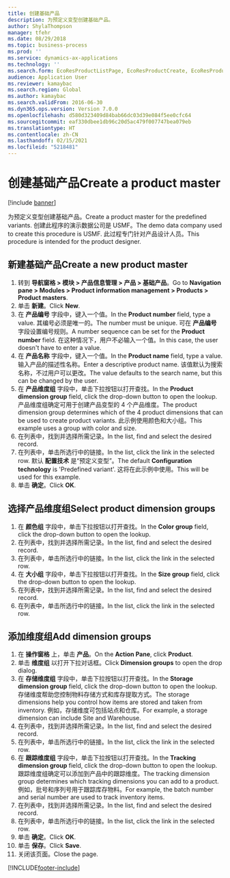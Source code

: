 ```yaml
---
title: 创建基础产品
description: 为预定义变型创建基础产品。
author: ShylaThompson
manager: tfehr
ms.date: 08/29/2018
ms.topic: business-process
ms.prod: ''
ms.service: dynamics-ax-applications
ms.technology: ''
ms.search.form: EcoResProductListPage, EcoResProductCreate, EcoResProductDetails, EcoResProductInventoryDimensionGroups
audience: Application User
ms.reviewer: kamaybac
ms.search.region: Global
ms.author: kamaybac
ms.search.validFrom: 2016-06-30
ms.dyn365.ops.version: Version 7.0.0
ms.openlocfilehash: d580d323409d84bab66dc03d39e084f5ee0cfc64
ms.sourcegitcommit: eaf330dbee1db96c20d5ac479f007747bea079eb
ms.translationtype: HT
ms.contentlocale: zh-CN
ms.lasthandoff: 02/15/2021
ms.locfileid: "5218481"
---
```

# <a name="create-a-product-master"></a><span data-ttu-id="520fd-103">创建基础产品</span><span class="sxs-lookup"><span data-stu-id="520fd-103">Create a product master</span></span>

[!include [banner](../../includes/banner.md)]

<span data-ttu-id="520fd-104">为预定义变型创建基础产品。</span><span class="sxs-lookup"><span data-stu-id="520fd-104">Create a product master for the predefined variants.</span></span> <span data-ttu-id="520fd-105">创建此程序的演示数据公司是 USMF。</span><span class="sxs-lookup"><span data-stu-id="520fd-105">The demo data company used to create this procedure is USMF.</span></span> <span data-ttu-id="520fd-106">此过程专门针对产品设计人员。</span><span class="sxs-lookup"><span data-stu-id="520fd-106">This procedure is intended for the product designer.</span></span>


## <a name="create-a-new-product-master"></a><span data-ttu-id="520fd-107">新建基础产品</span><span class="sxs-lookup"><span data-stu-id="520fd-107">Create a new product master</span></span>
1. <span data-ttu-id="520fd-108">转到 **导航窗格 > 模块 > 产品信息管理 > 产品 > 基础产品**。</span><span class="sxs-lookup"><span data-stu-id="520fd-108">Go to **Navigation pane > Modules > Product information management > Products > Product masters**.</span></span>
2. <span data-ttu-id="520fd-109">单击 **新建**。</span><span class="sxs-lookup"><span data-stu-id="520fd-109">Click **New**.</span></span>
3. <span data-ttu-id="520fd-110">在 **产品编号** 字段中，键入一个值。</span><span class="sxs-lookup"><span data-stu-id="520fd-110">In the **Product number** field, type a value.</span></span> <span data-ttu-id="520fd-111">其编号必须是唯一的。</span><span class="sxs-lookup"><span data-stu-id="520fd-111">The number must be unique.</span></span> <span data-ttu-id="520fd-112">可在 **产品编号** 字段设置编号规则。</span><span class="sxs-lookup"><span data-stu-id="520fd-112">A number sequence can be set for the **Product number** field.</span></span> <span data-ttu-id="520fd-113">在这种情况下，用户不必输入一个值。</span><span class="sxs-lookup"><span data-stu-id="520fd-113">In this case, the user doesn't have to enter a value.</span></span>
4. <span data-ttu-id="520fd-114">在 **产品名称** 字段中，键入一个值。</span><span class="sxs-lookup"><span data-stu-id="520fd-114">In the **Product name** field, type a value.</span></span> <span data-ttu-id="520fd-115">输入产品的描述性名称。</span><span class="sxs-lookup"><span data-stu-id="520fd-115">Enter a descriptive product name.</span></span> <span data-ttu-id="520fd-116">该值默认为搜索名称，不过用户可以更改。</span><span class="sxs-lookup"><span data-stu-id="520fd-116">The value defaults to the search name, but this can be changed by the user.</span></span>
5. <span data-ttu-id="520fd-117">在 **产品维度组** 字段中，单击下拉按钮以打开查找。</span><span class="sxs-lookup"><span data-stu-id="520fd-117">In the **Product dimension group** field, click the drop-down button to open the lookup.</span></span> <span data-ttu-id="520fd-118">产品维度组确定可用于创建产品变型的 4 个产品维度。</span><span class="sxs-lookup"><span data-stu-id="520fd-118">The product dimension group determines which of the 4 product dimensions that can be used to create product variants.</span></span> <span data-ttu-id="520fd-119">此示例使用颜色和大小组。</span><span class="sxs-lookup"><span data-stu-id="520fd-119">This example uses a group with color and size.</span></span>
6. <span data-ttu-id="520fd-120">在列表中，找到并选择所需记录。</span><span class="sxs-lookup"><span data-stu-id="520fd-120">In the list, find and select the desired record.</span></span>
7. <span data-ttu-id="520fd-121">在列表中，单击所选行中的链接。</span><span class="sxs-lookup"><span data-stu-id="520fd-121">In the list, click the link in the selected row.</span></span> <span data-ttu-id="520fd-122">默认 **配置技术** 是“预定义变型”。</span><span class="sxs-lookup"><span data-stu-id="520fd-122">The default **Configuration technology** is 'Predefined variant'.</span></span> <span data-ttu-id="520fd-123">这将在此示例中使用。</span><span class="sxs-lookup"><span data-stu-id="520fd-123">This will be used for this example.</span></span>
8. <span data-ttu-id="520fd-124">单击 **确定**。</span><span class="sxs-lookup"><span data-stu-id="520fd-124">Click **OK**.</span></span>

## <a name="select-product-dimension-groups"></a><span data-ttu-id="520fd-125">选择产品维度组</span><span class="sxs-lookup"><span data-stu-id="520fd-125">Select product dimension groups</span></span>
1. <span data-ttu-id="520fd-126">在 **颜色组** 字段中，单击下拉按钮以打开查找。</span><span class="sxs-lookup"><span data-stu-id="520fd-126">In the **Color group** field, click the drop-down button to open the lookup.</span></span>
2. <span data-ttu-id="520fd-127">在列表中，找到并选择所需记录。</span><span class="sxs-lookup"><span data-stu-id="520fd-127">In the list, find and select the desired record.</span></span>
3. <span data-ttu-id="520fd-128">在列表中，单击所选行中的链接。</span><span class="sxs-lookup"><span data-stu-id="520fd-128">In the list, click the link in the selected row.</span></span>
4. <span data-ttu-id="520fd-129">在 **大小组** 字段中，单击下拉按钮以打开查找。</span><span class="sxs-lookup"><span data-stu-id="520fd-129">In the **Size group** field, click the drop-down button to open the lookup.</span></span>
5. <span data-ttu-id="520fd-130">在列表中，找到并选择所需记录。</span><span class="sxs-lookup"><span data-stu-id="520fd-130">In the list, find and select the desired record.</span></span>
6. <span data-ttu-id="520fd-131">在列表中，单击所选行中的链接。</span><span class="sxs-lookup"><span data-stu-id="520fd-131">In the list, click the link in the selected row.</span></span>

## <a name="add-dimension-groups"></a><span data-ttu-id="520fd-132">添加维度组</span><span class="sxs-lookup"><span data-stu-id="520fd-132">Add dimension groups</span></span>
1. <span data-ttu-id="520fd-133">在 **操作窗格** 上，单击 **产品**。</span><span class="sxs-lookup"><span data-stu-id="520fd-133">On the **Action Pane**, click **Product**.</span></span>
2. <span data-ttu-id="520fd-134">单击 **维度组** 以打开下拉对话框。</span><span class="sxs-lookup"><span data-stu-id="520fd-134">Click **Dimension groups** to open the drop dialog.</span></span>
3. <span data-ttu-id="520fd-135">在 **存储维度组** 字段中，单击下拉按钮以打开查找。</span><span class="sxs-lookup"><span data-stu-id="520fd-135">In the **Storage dimension group** field, click the drop-down button to open the lookup.</span></span> <span data-ttu-id="520fd-136">存储维度帮助您控制物料存储方式和库存提取方式。</span><span class="sxs-lookup"><span data-stu-id="520fd-136">The storage dimensions help you control how items are stored and taken from inventory.</span></span> <span data-ttu-id="520fd-137">例如，存储维度可包括站点和仓库。</span><span class="sxs-lookup"><span data-stu-id="520fd-137">For example, a storage dimension can include Site and Warehouse.</span></span>
4. <span data-ttu-id="520fd-138">在列表中，找到并选择所需记录。</span><span class="sxs-lookup"><span data-stu-id="520fd-138">In the list, find and select the desired record.</span></span>
5. <span data-ttu-id="520fd-139">在列表中，单击所选行中的链接。</span><span class="sxs-lookup"><span data-stu-id="520fd-139">In the list, click the link in the selected row.</span></span>
6. <span data-ttu-id="520fd-140">在 **跟踪维度组** 字段中，单击下拉按钮以打开查找。</span><span class="sxs-lookup"><span data-stu-id="520fd-140">In the **Tracking dimension group** field, click the drop-down button to open the lookup.</span></span> <span data-ttu-id="520fd-141">跟踪维度组确定可以添加到产品中的跟踪维度。</span><span class="sxs-lookup"><span data-stu-id="520fd-141">The tracking dimension group determines which tracking dimensions you can add to a product.</span></span> <span data-ttu-id="520fd-142">例如，批号和序列号用于跟踪库存物料。</span><span class="sxs-lookup"><span data-stu-id="520fd-142">For example, the batch number and serial number are used to track inventory items.</span></span>
7. <span data-ttu-id="520fd-143">在列表中，找到并选择所需记录。</span><span class="sxs-lookup"><span data-stu-id="520fd-143">In the list, find and select the desired record.</span></span>
8. <span data-ttu-id="520fd-144">在列表中，单击所选行中的链接。</span><span class="sxs-lookup"><span data-stu-id="520fd-144">In the list, click the link in the selected row.</span></span>
9. <span data-ttu-id="520fd-145">单击 **确定**。</span><span class="sxs-lookup"><span data-stu-id="520fd-145">Click **OK**.</span></span>
10. <span data-ttu-id="520fd-146">单击 **保存**。</span><span class="sxs-lookup"><span data-stu-id="520fd-146">Click **Save**.</span></span>
11. <span data-ttu-id="520fd-147">关闭该页面。</span><span class="sxs-lookup"><span data-stu-id="520fd-147">Close the page.</span></span>



[!INCLUDE[footer-include](../../../includes/footer-banner.md)]